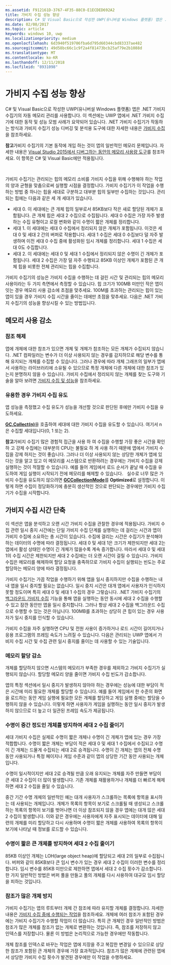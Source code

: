 ```yaml
---
ms.assetid: F912161D-3767-4F35-88C0-E1ECDED692A2
title: 가비지 수집 성능 향상
description: C# 및 Visual Basic으로 작성한 UWP(유니버설 Windows 플랫폼) 앱은 .NET 가비지 수집기의 자동 메모리 관리를 사용합니다. 이 섹션에는 UWP 앱에서 .NET 가비지 수집기에 대한 동작 및 성능 모범 사례가 요약되어 있습니다.
ms.date: 02/08/2017
ms.topic: article
keywords: windows 10, uwp
ms.localizationpriority: medium
ms.openlocfilehash: 6d3940f519706fba6d795d60344cbd83337ae482
ms.sourcegitcommit: 49d58bc66c1c9f2a4f81473bcb25af79e2b1088d
ms.translationtype: MT
ms.contentlocale: ko-KR
ms.lasthandoff: 12/11/2018
ms.locfileid: "8931098"
---
```

# <a name="improve-garbage-collection-performance"></a>가비지 수집 성능 향상


C# 및 Visual Basic으로 작성한 UWP(유니버설 Windows 플랫폼) 앱은 .NET 가비지 수집기의 자동 메모리 관리를 사용합니다. 이 섹션에는 UWP 앱에서 .NET 가비지 수집기에 대한 동작 및 성능 모범 사례가 요약되어 있습니다. .NET 가비지 수집기가 작동하는 방식과 가비지 수집기 성능 디버깅 및 분석용 도구에 대한 자세한 내용은 [가비지 수집](https://msdn.microsoft.com/library/windows/apps/xaml/0xy59wtx.aspx)을 참조하세요.

**참고**가비지 수집기의 기본 동작에 개입 하는 것이 앱의 일반적인 메모리 문제입니다. 자세한 내용은 [Visual Studio 2015에서 디버그하는 동안의 메모리 사용량 도구](http://blogs.msdn.com/b/visualstudioalm/archive/2014/11/13/memory-usage-tool-while-debugging-in-visual-studio-2015.aspx)를 참조하세요. 이 항목은 C# 및 Visual Basic에만 적용됩니다.

 

가비지 수집기는 관리되는 힙의 메모리 소비를 가비지 수집을 위해 수행해야 하는 작업의 양과 균형을 맞춤으로써 실행할 시점을 결정합니다. 가비지 수집기가 이 작업을 수행하는 방법 중 하나는 힙을 세대로 구분하고 대부분 힙의 일부만 수집하는 것입니다. 관리되는 힙에는 다음과 같은 세 개 세대가 있습니다.

-   세대 0. 이 세대에는 큰 개체 힙의 일부로서 85KB보다 작은 새로 할당된 개체가 포함됩니다. 큰 개체 힙은 세대 2 수집으로 수집됩니다. 세대 0 수집은 가장 자주 발생하는 수집 유형이고 로컬 변화와 같이 수명이 짧은 개체를 정리합니다.
-   세대 1. 이 세대에는 세대 0 수집에서 정리되지 않은 개체가 포함됩니다. 이것은 세대 0 및 세대 2 간의 버퍼로 작용합니다. 세대 1 수집은 세대 0 수집보다 덜 자주 발생하며 이전 세대 0 수집 중에 활성화된 임시 개체를 정리합니다. 세대 1 수집은 세대 0도 수집합니다.
-   세대 2. 이 세대에는 세대 0 및 세대 1 수집에서 정리되지 않은 수명이 긴 개체가 포함됩니다. 세대 2 수집은 가장 덜 자주 수행되고 85KB 이상인 개체가 포함된 큰 개체 힙을 비롯한 전체 관리되는 힙을 수집합니다.

가비지 수집기의 성능은 가비지 수집을 수행하는 데 걸린 시간 및 관리되는 힙의 메모리 사용이라는 두 가지 측면에서 측정할 수 있습니다. 힙 크기가 100MB 미만인 작은 앱이 잇는 경우 메모리 사용 감소에 초점을 맞추세요. 100M를 초과하는 관리되는 힙이 있는 앱이 있을 경우 가비지 수집 시간을 줄이는 데에만 초점을 맞추세요. 다음은 .NET 가비지 수집기의 성능을 향상시킬 수 있는 방법입니다.

## <a name="reduce-memory-consumption"></a>메모리 사용 감소

### <a name="release-references"></a>참조 해제

앱에 개체에 대한 참조가 있으면 개체 및 개체가 참조하는 모든 개체가 수집되지 않습니다. .NET 컴파일러는 변수가 더 이상 사용되지 않는 경우를 감지하므로 해당 변수를 통해 유지되는 개체를 수집할 수 있습니다. 그러나 경우에 따라 개체 그래프의 일부가 앱에서 사용하는 라이브러리에 소유될 수 있으므로 특정 개체에 다른 개체에 대한 참조가 있는지 분명하지 않을 수 있습니다. 가비지 수집에서 정리되지 않는 개체를 찾는 도구와 기술을 알아 보려면 [가비지 수집 및 성능](https://msdn.microsoft.com/library/windows/apps/xaml/ee851764.aspx)을 참조하세요.

### <a name="induce-a-garbage-collection-if-its-useful"></a>유용한 경우 가비지 수집 유도

앱 성능을 측정했고 수집 유도가 성능을 개선할 것으로 판단된 후에만 가비지 수집을 유도하세요.

[**GC.Collect(n)**](https://msdn.microsoft.com/library/windows/apps/xaml/y46kxc5e.aspx)을 호출하여 세대에 대한 가비지 수집을 유도할 수 있습니다. 여기서 n은 수집할 세대입니다(0, 1 또는 2).

**참고**가비지 수집기 많은 경험적 접근을 사용 하 여 수집을 수행할 가장 좋은 시간을 확인 하 고 강제 수집에는 대부분의 CPU는 불필요 하 게 사용 하기 때문에 앱에서 가비지 수집을 강제 하지는 것이 좋습니다. 그러나 더 이상 사용되지 않는 상당한 개체가 앱에 있다는 것을 알고 있고 이 메모리를 시스템으로 반환하려는 경우에는 가비지 수집을 강제 실행하는 것이 적절할 수 있습니다. 예를 들어 게임에서 로드 순서가 끝날 때 수집을 유도하여 게임 실행이 시작되기 전에 메모리를 해제할 수 있습니다.
 
실수로 너무 많은 가비지 수집을 유도하지 않으려면 [**GCCollectionMode**](https://msdn.microsoft.com/library/windows/apps/xaml/bb495757.aspx)를 **Optimized**로 설정합니다. 이렇게 하면 수집이 정당화하기에 충분히 생산적인 것으로 판단되는 경우에만 가비지 수집기가 수집을 시작합니다.

## <a name="reduce-garbage-collection-time"></a>가비지 수집 시간 단축

이 섹션은 앱을 분석하고 오랜 시간 가비지 수집을 관찰한 경우에 적용됩니다. 가비지 수집 관련 일시 중지 시간에는 단일 가비지 수집 단계를 실행하는 데 걸리는 시간과 앱이 가비지 수집에 소요하는 총 시간이 있습니다. 수집에 걸리는 시간은 수집기가 분석해야 하는 데이터의 수명에 따라 결정됩니다. 세대 0 및 세대 1은 크기가 제한되지만 세대 2는 앱에서 활성 상태인 수명이 긴 개체가 많을수록 계속 증가합니다. 따라서 세대 0 및 세대 1의 수집 시간은 제한되지만 세대 2 수집에는 더 오랜 시간이 걸릴 수 있습니다. 가비지 수집은 메모리를 해제하여 할당 요청을 충족하므로 가비지 수집이 실행되는 빈도는 주로 할당하는 메모리 양에 따라 결정됩니다.

가비지 수집기는 가끔 작업을 수행하기 위해 앱을 일시 중지하지만 수집을 수행하는 내내 앱을 일시 중지할 필요는 없습니다. 일시 중지 시간은 대개 앱에서 사용자가 인식하지 못할 정도이며 특히 세대 0 및 세대 1 수집의 경우 그렇습니다. .NET 가비지 수집기의 [백그라운드 가비지 수집](https://msdn.microsoft.com/library/windows/apps/xaml/ee787088.aspx#background-garbage-collection) 기능을 통해 앱을 실행하는 동안 동시에 세대 2 수집을 수행할 수 있고 잠깐 동안만 앱을 일시 중지합니다. 그러나 항상 세대 2 수집을 백그라운드 수집으로 수행할 수 있는 것은 아닙니다. 100MB를 초과하는 상당히 큰 힙이 있는 경우 사용자가 일시 중지를 인식할 수 있습니다.

가비지 수집을 자주 실행하면 CPU 및 전원 사용이 증가하거나 로드 시간이 길어지거나 응용 프로그램의 프레임 속도가 느려질 수 있습니다. 다음은 관리되는 UWP 앱에서 가비지 수집 시간 및 수집 관련 일시 중지를 줄이는 데 사용할 수 있는 기술입니다.

### <a name="reduce-memory-allocations"></a>메모리 할당 감소

개체를 할당하지 않으면 시스템의 메모리가 부족한 경우를 제외하고 가비지 수집기가 실행되지 않습니다. 할당할 메모리 양을 줄이면 가비지 수집 빈도가 감소합니다.

앱의 특정 섹션에서 일시 중지가 발생하지 않아야 하는 경우에는 성능에 대한 부담이 적은 시간에 미리 필요한 개체를 할당할 수 있습니다. 예를 들어 게임에서 한 수준의 화면을 로드하는 동안 게임 실행에 필요한 모든 개체를 할당하고 게임 실행 중에는 할당을 수행하지 않을 수 있습니다. 이렇게 하면 사용자가 게임을 실행하는 동안 일시 중지가 발생하지 않으므로 더 높고 더 일관된 프레임 속도가 제공됩니다.

### <a name="reduce-generation-2-collections-by-avoiding-objects-with-a-medium-length-lifetime"></a>수명이 중간 정도인 개체를 방지하여 세대 2 수집 줄이기

세대 가비지 수집은 실제로 수명이 짧은 개체나 수명이 긴 개체가 앱에 있는 경우 가장 적합합니다. 수명이 짧은 개체는 부담이 적은 세대 0 및 세대 1 수집에서 수집되고 수명이 긴 개체는 드물게 수집되는 세대 2로 승격됩니다. 수명이 긴 개체는 앱의 전체 수명 동안 사용되거나 특정 페이지나 게임 수준과 같이 앱의 상당한 기간 동안 사용되는 개체입니다.

수명이 일시적이지만 세대 2로 승격될 만큼 오래 유지되는 개체를 자주 만들면 부담이 큰 세대 2 수집이 더 많이 발생합니다. 기존 개체를 재활용하거나 개체를 더 빠르게 해제하면 세대 2 수집을 줄일 수 있습니다.

중간 기간 수명 개체의 일반적인 예는 대개 사용자가 스크롤하는 목록에 항목을 표시하는 데 사용되는 개체입니다. 개체가 목록의 항목이 보기로 스크롤될 때 생성되고 스크롤하는 목록의 항목이 보기를 벗어나면 더 이상 참조되지 않을 경우 앱에는 대개 많은 세대 2 수집이 발생합니다. 이와 같은 경우에는 사용자에게 자주 표시되는 데이터에 대해 일련의 개체를 미리 할당하고 다시 사용하며 수명이 짧은 개체를 사용하여 목록의 항목이 보기에 나타날 때 정보를 로드할 수 있습니다.

### <a name="reduce-generation-2-collections-by-avoiding-large-sized-objects-with-short-lifetimes"></a>수명이 짧은 큰 개체를 방지하여 세대 2 수집 줄이기

85KB 이상인 개체는 LOH(large object heap)에 할당되고 세대 2의 일부로 수집됩니다. 버퍼와 같이 85KB보다 큰 임시 변수가 있는 경우 세대 2 수집이 이러한 변수를 정리합니다. 임시 변수를 85KB 미만으로 제한하면 앱에서 세대 2 수집 횟수가 감소합니다. 한 가지 일반적인 방법은 버퍼 풀을 만들고 풀의 개체를 다시 사용하여 대규모 임시 할당을 피하는 것입니다.

### <a name="avoid-reference-rich-objects"></a>참조가 많은 개체 방지

가비지 수집기는 앱의 루트부터 개체 간 참조에 따라 유지할 개체를 결정합니다. 자세한 내용은 [가비지 수집 중에 수행되는 작업](https://msdn.microsoft.com/library/windows/apps/xaml/ee787088.aspx#what-happens-during-a-garbage-collection)을 참조하세요. 개체에 여러 참조가 포함된 경우에는 가비지 수집기가 수행할 작업이 더 많습니다. 특히 큰 개체인 경우 일반적인 방법은 참조가 많은 개체를 참조가 없는 개체로 변환하는 것입니다. 즉, 참조를 저장하지 않고 인덱스를 저장합니다. 물론 이 방법은 논리적으로 가능한 경우에만 작동합니다.

개체 참조를 인덱스로 바꾸는 작업은 앱에 지장을 주고 복잡한 변경일 수 있으므로 상당한 참조가 포함된 큰 개체의 경우에 가장 효과적입니다. 참조가 많은 개체에 관련된 앱에서 상당한 가비지 수집 횟수가 발견된 경우에만 이 작업을 수행하세요.

 

 




